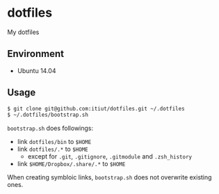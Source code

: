dotfiles
====

My dotfiles

Environment
----

* Ubuntu 14.04

Usage
----

```sh
$ git clone git@github.com:itiut/dotfiles.git ~/.dotfiles
$ ~/.dotfiles/bootstrap.sh
```

`bootstrap.sh` does followings:

* link `dotfiles/bin` to `$HOME`
* link `dotfiles/.*` to `$HOME`
  * except for `.git`, `.gitignore`, `.gitmodule` and `.zsh_history`
* link `$HOME/Dropbox/.share/.*` to `$HOME`

When creating symbloic links, `bootstrap.sh` does not overwrite existing ones.
